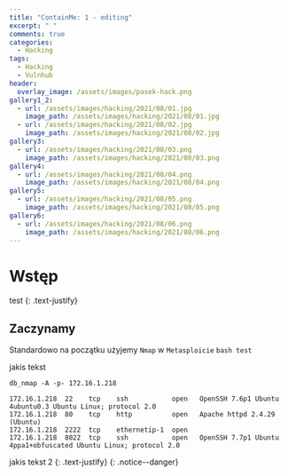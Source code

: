 ```yaml
---
title: "ContainMe: 1 - editing"
excerpt: " "
comments: true
categories:
  - Hacking
tags:
  - Hacking
  - Vulnhub
header:
  overlay_image: /assets/images/pasek-hack.png
gallery1_2:
  - url: /assets/images/hacking/2021/08/01.jpg
    image_path: /assets/images/hacking/2021/08/01.jpg
  - url: /assets/images/hacking/2021/08/02.jpg
    image_path: /assets/images/hacking/2021/08/02.jpg
gallery3:
  - url: /assets/images/hacking/2021/08/03.png
    image_path: /assets/images/hacking/2021/08/03.png
gallery4:    
  - url: /assets/images/hacking/2021/08/04.png
    image_path: /assets/images/hacking/2021/08/04.png
gallery5:
  - url: /assets/images/hacking/2021/08/05.png
    image_path: /assets/images/hacking/2021/08/05.png
gallery6:
  - url: /assets/images/hacking/2021/08/06.png
    image_path: /assets/images/hacking/2021/08/06.png
---
```

# Wstęp
test
{: .text-justify}
## Zaczynamy
Standardowo na początku użyjemy `Nmap` w ``Metasploicie`` ```bash test```
<div class="notice--primary" markdown="1">
jakis tekst

```console
db_nmap -A -p- 172.16.1.218

172.16.1.218  22    tcp    ssh           open   OpenSSH 7.6p1 Ubuntu 4ubuntu0.3 Ubuntu Linux; protocol 2.0
172.16.1.218  80    tcp    http          open   Apache httpd 2.4.29 (Ubuntu)
172.16.1.218  2222  tcp    ethernetip-1  open
172.16.1.218  8022  tcp    ssh           open   OpenSSH 7.7p1 Ubuntu 4ppa1+obfuscated Ubuntu Linux; protocol 2.0 
```
</div>

jakis tekst 2
{: .text-justify}
{: .notice--danger}
